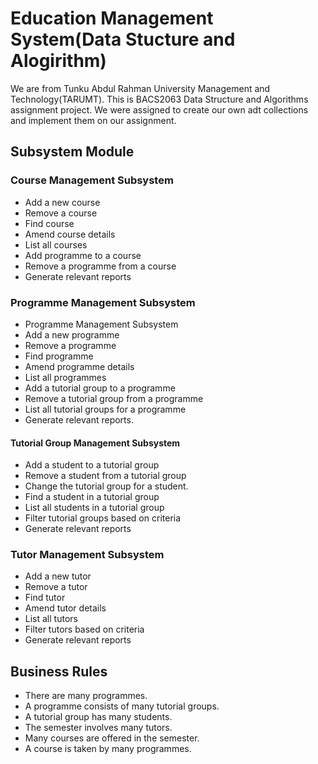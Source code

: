 # Education Management System(Data Stucture and Alogirithm)
We are from Tunku Abdul Rahman University Management and Technology(TARUMT). This is BACS2063 Data Structure and Algorithms assignment project.
We were assigned to create our own adt collections and implement them on our assignment.

## Subsystem Module
### Course Management Subsystem 
- Add a new course
- Remove a course
- Find course
- Amend course details
- List all courses
- Add programme to a course
- Remove a programme from a course
- Generate relevant reports

### Programme Management Subsystem
- Programme Management Subsystem
- Add a new programme
- Remove a programme
- Find programme
- Amend programme details
- List all programmes
- Add a tutorial group to a programme
- Remove a tutorial group from a programme
- List all tutorial groups for a programme
- Generate relevant reports.

#### Tutorial Group Management Subsystem
- Add a student to a tutorial group
- Remove a student from a tutorial group
- Change the tutorial group for a student.
- Find a student in a tutorial group
- List all students in a tutorial group
- Filter tutorial groups based on criteria
- Generate relevant reports

### Tutor Management Subsystem
- Add a new tutor
- Remove a tutor
- Find tutor
- Amend tutor details
- List all tutors
- Filter tutors based on criteria
- Generate relevant reports

## Business Rules
- There are many programmes.
- A programme consists of many tutorial groups.
- A tutorial group has many students.
- The semester involves many tutors.
- Many courses are offered in the semester.
- A course is taken by many programmes.




